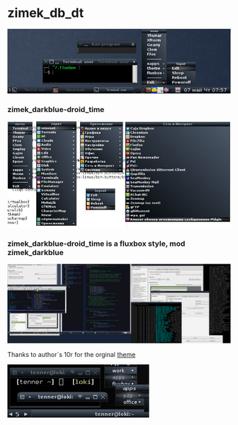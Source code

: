 # zimek_db_dt

![](https://raw.githubusercontent.com/slacknk/themes/master/fluxbox/zimek_db_dt/files/screen-150507-075804.png)

### zimek_darkblue-droid_time

![](https://raw.githubusercontent.com/slacknk/themes/master/fluxbox/zimek_db_dt/files/screen-150719-025057.jpg)

### zimek_darkblue-droid_time is a fluxbox style, mod zimek_darkblue

![](https://raw.githubusercontent.com/slacknk/themes/master/fluxbox/zimek_db_dt/files/screen-150506-232252.png)

Thanks to author`s 10r for the orginal [theme](http://www.tenr.de/styles/allstyles.php)

![](https://raw.githubusercontent.com/slacknk/themes/master/fluxbox/zimek_db_dt/files/preview.jpg)
